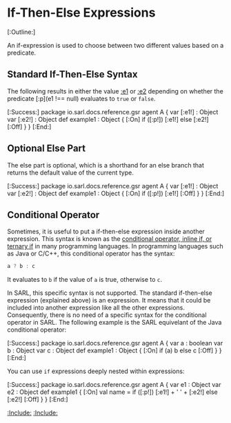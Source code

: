# If-Then-Else Expressions

[:Outline:]

An if-expression is used to choose between two different values based on a predicate.


## Standard If-Then-Else Syntax

The following results in either the value [:e1](e1) or [:e2](e2) depending on whether the predicate [:p](e1 !== null) evaluates to
`true` or `false`.

[:Success:]
	package io.sarl.docs.reference.gsr
	agent A {
		var [:e1!] : Object
		var [:e2!] : Object
		def example1 : Object {
			[:On]
			if ([:p!]) 
				[:e1!]
			else
				[:e2!]
			[:Off]
		}
	}
[:End:]


## Optional Else Part

The else part is optional, which is a shorthand for an else branch that returns the
default value of the current type.

[:Success:]
	package io.sarl.docs.reference.gsr
	agent A {
		var [:e1!] : Object
		var [:e2!] : Object
		def example1 : Object {
			[:On]
			if ([:p!]) [:e1!]
			[:Off]
		}
	}
[:End:]


## Conditional Operator

Sometimes, it is useful to put a if-then-else expression inside another expression.
This syntax is known as the [conditional operator, inline if, or ternary if](https://en.wikipedia.org/wiki/%3F:)
in many programming languages.
In programming languages such as Java or C/C++, this conditional operator has the syntax:

```java
a ? b : c
```

It evaluates to `b` if the value of `a` is true, otherwise to `c`.

In SARL, this specific syntax is not supported. The standard if-then-else expression (explained above) is
an expression. It means that it could be included into another expression like all the other expressions.
Consequently, there is no need of a specific syntax for the conditional operator in SARL.
The following example is the SARL equivelant of the Java conditional operator:

[:Success:]
	package io.sarl.docs.reference.gsr
	agent A {
		var a : boolean
		var b : Object
		var c : Object
		def example1 : Object {
			[:On]
			if (a) b else c 
			[:Off]
		}
	}
[:End:]


You can use `if` expressions deeply nested within expressions:

[:Success:]
	package io.sarl.docs.reference.gsr
	agent A {
		var e1 : Object
		var e2 : Object
		def example1 {
			[:On]
			val name = if ([:p!]) [:e1!] + ' ' + [:e2!] else [:e2!]
			[:Off]
		}
	}
[:End:]


[:Include:](../../includes/oopref.inc)
[:Include:](../../includes/legal.inc)
